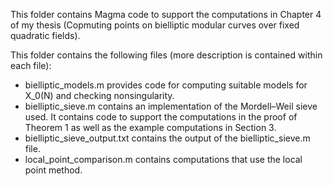 This folder contains Magma code to support the computations in Chapter 4 of my thesis (Copmuting points on bielliptic modular curves over fixed quadratic fields).

This folder contains the following files (more description is contained within each file):

- bielliptic_models.m provides code for computing suitable models for X_0(N) and checking nonsingularity.
- bielliptic_sieve.m contains an implementation of the Mordell–Weil sieve used. It contains code to support the computations in the proof of Theorem 1 as well as the example computations in Section 3.
- bielliptic_sieve_output.txt contains the output of the bielliptic_sieve.m file.
- local_point_comparison.m contains computations that use the local point method.

